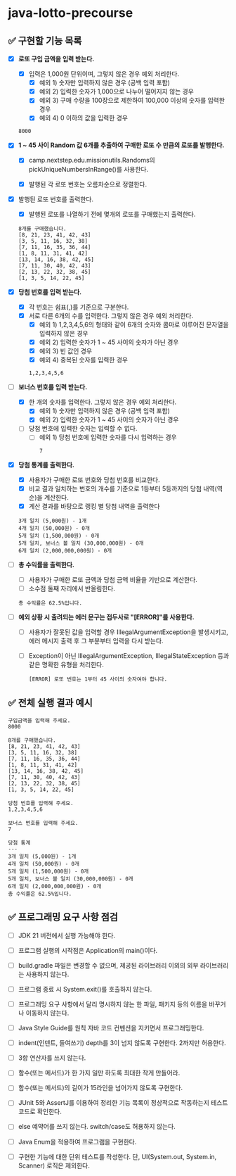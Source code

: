 # java-lotto-precourse

## ✅ 구현할 기능 목록

- [x] **로또 구입 금액을 입력 받는다.**
  - [x] 입력은 1,000원 단위이며, 그렇지 않은 경우 예외 처리한다.
    - [x] 예외 1) 숫자만 입력하지 않은 경우 (공백 입력 포함)
    - [X] 예외 2) 입력한 숫자가 1,000으로 나누어 떨어지지 않는 경우
    - [x] 예외 3) 구매 수량을 100장으로 제한하여 100,000 이상의 숫자를 입력한 경우
    - [x] 예외 4) 0 이하의 값을 입력한 경우
  ```text
  8000 
  ```

- [x] **1 ~ 45 사이 Random 값 6개를 추출하여 구매한 로또 수 만큼의 로또를 발행한다.**
    - [x] camp.nextstep.edu.missionutils.Randoms의 pickUniqueNumbersInRange()를 사용한다.
    - [x] 발행된 각 로또 번호는 오름차순으로 정렬한다.

  
- [x] 발행된 로또 번호를 출력한다.
  - [x] 발행된 로또를 나열하기 전에 몇개의 로또를 구매했는지 출력한다.
  ```text
  8개를 구매했습니다.
  [8, 21, 23, 41, 42, 43]
  [3, 5, 11, 16, 32, 38]
  [7, 11, 16, 35, 36, 44]
  [1, 8, 11, 31, 41, 42]
  [13, 14, 16, 38, 42, 45]
  [7, 11, 30, 40, 42, 43]
  [2, 13, 22, 32, 38, 45]
  [1, 3, 5, 14, 22, 45]
  ```

- [x] **당첨 번호를 입력 받는다.**
  - [x] 각 번호는 쉼표(,)를 기준으로 구분한다.
  - [x] 서로 다른 6개의 수를 입력한다. 그렇지 않은 경우 예외 처리한다.
    - [x] 예외 1) 1,2,3,4,5,6의 형태와 같이 6개의 숫자와 콤마로 이루어진 문자열을 입력하지 않은 경우
    - [x] 예외 2) 입력한 숫자가 1 ~ 45 사이의 숫자가 아닌 경우
    - [x] 예외 3) 빈 값인 경우
    - [x] 예외 4) 중복된 숫자를 입력한 경우
    ```text
    1,2,3,4,5,6
    ```

- [ ] **보너스 번호를 입력 받는다.**
  - [x] 한 개의 숫자를 입력한다. 그렇지 않은 경우 예외 처리한다.
    - [x] 예외 1) 숫자만 입력하지 않은 경우 (공백 입력 포함)
    - [x] 예외 2) 입력한 숫자가 1 ~ 45 사이의 숫자가 아닌 경우
  - [ ] 당첨 번호에 입력한 숫자는 입력할 수 없다.
    - [ ] 예외 1) 당첨 번호에 입력한 숫자를 다시 입력하는 경우
      ```text
      7
      ```

- [x] **당첨 통계를 출력한다.**
  - [x] 사용자가 구매한 로또 번호와 당첨 번호를 비교한다.
  - [x] 비교 결과 일치하는 번호의 개수를 기준으로 1등부터 5등까지의 당첨 내역(역순)을 계산한다.
  - [x] 계산 결과를 바탕으로 랭킹 별 당첨 내역을 출력한다
  ```text
  3개 일치 (5,000원) - 1개
  4개 일치 (50,000원) - 0개
  5개 일치 (1,500,000원) - 0개
  5개 일치, 보너스 볼 일치 (30,000,000원) - 0개
  6개 일치 (2,000,000,000원) - 0개
  ```

- [ ] **총 수익률을 출력한다.**
  - [ ] 사용자가 구매한 로또 금액과 당첨 금액 비율을 기반으로 계산한다.
  - [ ] 소수점 둘째 자리에서 반올림한다.
  ```text
  총 수익률은 62.5%입니다. 
  ```

- [ ] **예외 상황 시 출려되는 에러 문구는 접두사로 "[ERROR]"를 사용한다.**
  - [ ] 사용자가 잘못된 값을 입력할 경우 IllegalArgumentException을 발생시키고, 에러 메시지 출력 후 그 부분부터 입력을 다시 받는다.
  - [ ] Exception이 아닌 IllegalArgumentException, IllegalStateException 등과 같은 명확한 유형을 처리한다.
    ```text
    [ERROR] 로또 번호는 1부터 45 사이의 숫자여야 합니다.
    ```


## ✅ 전체 실행 결과 예시

```text
구입금액을 입력해 주세요.
8000

8개를 구매했습니다.
[8, 21, 23, 41, 42, 43] 
[3, 5, 11, 16, 32, 38] 
[7, 11, 16, 35, 36, 44] 
[1, 8, 11, 31, 41, 42] 
[13, 14, 16, 38, 42, 45] 
[7, 11, 30, 40, 42, 43] 
[2, 13, 22, 32, 38, 45] 
[1, 3, 5, 14, 22, 45]

당첨 번호를 입력해 주세요.
1,2,3,4,5,6

보너스 번호를 입력해 주세요.
7

당첨 통계
---
3개 일치 (5,000원) - 1개
4개 일치 (50,000원) - 0개
5개 일치 (1,500,000원) - 0개
5개 일치, 보너스 볼 일치 (30,000,000원) - 0개
6개 일치 (2,000,000,000원) - 0개
총 수익률은 62.5%입니다.
```

## ✅ 프로그래밍 요구 사항 점검

- [ ] JDK 21 버전에서 실행 가능해야 한다.
- [ ] 프로그램 실행의 시작점은 Application의 main()이다.
- [ ] build.gradle 파일은 변경할 수 없으며, 제공된 라이브러리 이외의 외부 라이브러리는 사용하지 않는다.
- [ ] 프로그램 종료 시 System.exit()를 호출하지 않는다.
- [ ] 프로그래밍 요구 사항에서 달리 명시하지 않는 한 파일, 패키지 등의 이름을 바꾸거나 이동하지 않는다.
- [ ] Java Style Guide를 원칙 자바 코드 컨벤션을 지키면서 프로그래밍한다.


- [ ] indent(인덴트, 들여쓰기) depth를 3이 넘지 않도록 구현한다. 2까지만 허용한다.
- [ ] 3항 연산자를 쓰지 않는다.
- [ ] 함수(또는 메서드)가 한 가지 일만 하도록 최대한 작게 만들어라.
- [ ] 함수(또는 메서드)의 길이가 15라인을 넘어가지 않도록 구현한다.
- [ ] JUnit 5와 AssertJ를 이용하여 정리한 기능 목록이 정상적으로 작동하는지 테스트 코드로 확인한다.


- [ ] else 예약어를 쓰지 않는다. switch/case도 허용하지 않는다.
- [ ] Java Enum을 적용하여 프로그램을 구현한다.
- [ ] 구현한 기능에 대한 단위 테스트를 작성한다. 단, UI(System.out, System.in, Scanner) 로직은 제외한다.
